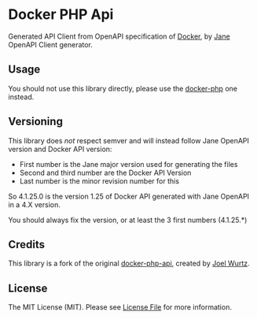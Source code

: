 # Docker PHP Api

Generated API Client from OpenAPI specification of [Docker](https://www.docker.com/), by [Jane](https://github.com/janephp/janephp) OpenAPI Client generator.

## Usage

You should not use this library directly, please use the [docker-php](https://github.com/docker-php/docker-php) one instead.

## Versioning

This library does *not* respect semver and will instead follow Jane OpenAPI version and Docker API version:

 * First number is the Jane major version used for generating the files
 * Second and third number are the Docker API Version
 * Last number is the minor revision number for this

So 4.1.25.0 is the version 1.25 of Docker API generated with Jane OpenAPI in a 4.X version.

You should always fix the version, or at least the 3 first numbers (4.1.25.\*)

## Credits

This library is a fork of the original [docker-php-api](https://github.com/docker-php/docker-php-api), created by [Joel Wurtz](https://github.com/joelwurtz).

## License

The MIT License (MIT). Please see [License File](LICENSE) for more information.
